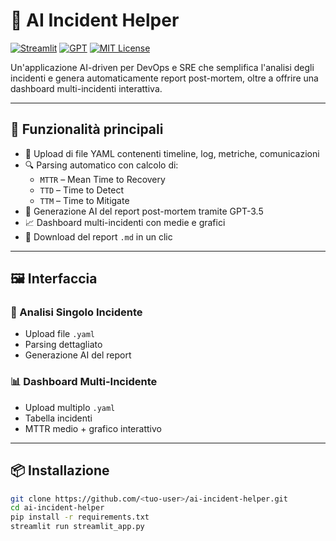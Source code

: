 # 🧠 AI Incident Helper

[![Streamlit](https://img.shields.io/badge/Streamlit-Cloud-red?logo=streamlit)](https://streamlit.io)
[![GPT](https://img.shields.io/badge/GPT-3.5--Turbo-blue?logo=openai)](https://platform.openai.com)
[![MIT License](https://img.shields.io/github/license/tuo-user/ai-incident-helper)](LICENSE)

Un'applicazione AI-driven per DevOps e SRE che semplifica l'analisi degli incidenti e genera automaticamente report post-mortem, oltre a offrire una dashboard multi-incidenti interattiva.

---

## 🚀 Funzionalità principali

- 📁 Upload di file YAML contenenti timeline, log, metriche, comunicazioni
- 🔍 Parsing automatico con calcolo di:
  - `MTTR` – Mean Time to Recovery
  - `TTD` – Time to Detect
  - `TTM` – Time to Mitigate
- 🧠 Generazione AI del report post-mortem tramite GPT-3.5
- 📈 Dashboard multi-incidenti con medie e grafici
- 💾 Download del report `.md` in un clic

---

## 🖼️ Interfaccia

### 🧠 Analisi Singolo Incidente
- Upload file `.yaml`
- Parsing dettagliato
- Generazione AI del report

### 📊 Dashboard Multi-Incidente
- Upload multiplo `.yaml`
- Tabella incidenti
- MTTR medio + grafico interattivo

---

## 📦 Installazione

```bash
git clone https://github.com/<tuo-user>/ai-incident-helper.git
cd ai-incident-helper
pip install -r requirements.txt
streamlit run streamlit_app.py
